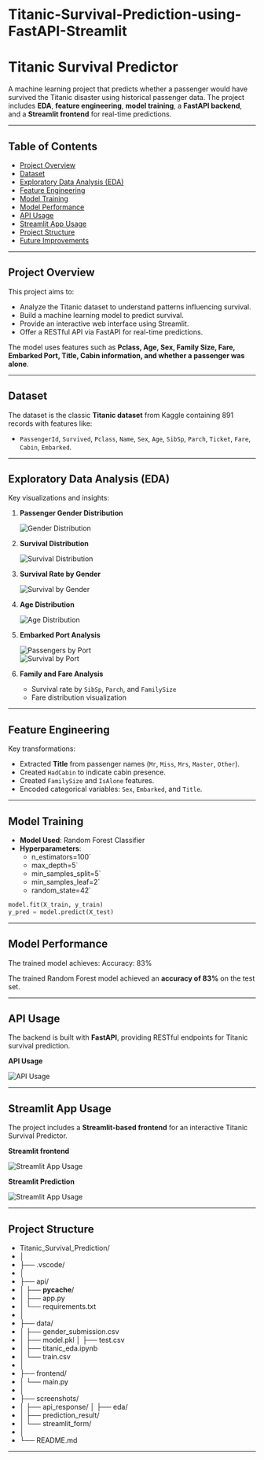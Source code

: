 # Titanic-Survival-Prediction-using-FastAPI-Streamlit
# Titanic Survival Predictor

A machine learning project that predicts whether a passenger would have survived the Titanic disaster using historical passenger data. The project includes **EDA**, **feature engineering**, **model training**, a **FastAPI backend**, and a **Streamlit frontend** for real-time predictions.

---

## Table of Contents

- [Project Overview](#project-overview)  
- [Dataset](#dataset)  
- [Exploratory Data Analysis (EDA)](#exploratory-data-analysis-eda)  
- [Feature Engineering](#feature-engineering)  
- [Model Training](#model-training)  
- [Model Performance](#model-performance)  
- [API Usage](#api-usage)  
- [Streamlit App Usage](#streamlit-app-usage)  
- [Project Structure](#project-structure)  
- [Future Improvements](#future-improvements)

---

## Project Overview

This project aims to:

- Analyze the Titanic dataset to understand patterns influencing survival.
- Build a machine learning model to predict survival.
- Provide an interactive web interface using Streamlit.
- Offer a RESTful API via FastAPI for real-time predictions.

The model uses features such as **Pclass, Age, Sex, Family Size, Fare, Embarked Port, Title, Cabin information, and whether a passenger was alone**.

---

## Dataset

The dataset is the classic **Titanic dataset** from Kaggle containing 891 records with features like:

- `PassengerId`, `Survived`, `Pclass`, `Name`, `Sex`, `Age`, `SibSp`, `Parch`, `Ticket`, `Fare`, `Cabin`, `Embarked`.

---

## Exploratory Data Analysis (EDA)

Key visualizations and insights:

1. **Passenger Gender Distribution**  

   ![Gender Distribution](Titanic_Survival_Predictor/screenshots/eda/gender_distribution.png)

2. **Survival Distribution**  

   ![Survival Distribution](Titanic_Survival_Predictor/screenshots/eda/Survival_Distribution.png)

3. **Survival Rate by Gender**  

   ![Survival by Gender](Titanic_Survival_Predictor/screenshots/eda/Survival_Rate_by_Gender.png)

4. **Age Distribution**  

   ![Age Distribution](Titanic_Survival_Predictor/screenshots/eda/Age_Distribution.png)

5. **Embarked Port Analysis**  

   ![Passengers by Port](Titanic_Survival_Predictor/screenshots/eda/Embarked_Port_Counts.png)  
   ![Survival by Port](Titanic_Survival_Predictor/screenshots/eda/Survival_Rate_by_Embarked.png)

6. **Family and Fare Analysis**  

   - Survival rate by `SibSp`, `Parch`, and `FamilySize`  
   - Fare distribution visualization  

---

## Feature Engineering

Key transformations:

- Extracted **Title** from passenger names (`Mr`, `Miss`, `Mrs`, `Master`, `Other`).  
- Created `HadCabin` to indicate cabin presence.  
- Created `FamilySize` and `IsAlone` features.  
- Encoded categorical variables: `Sex`, `Embarked`, and `Title`.

---

## Model Training

- **Model Used**: Random Forest Classifier  
- **Hyperparameters**:
  - n_estimators=100`
  - max_depth=5`
  - min_samples_split=5`
  - min_samples_leaf=2`
  - random_state=42`

```python
model.fit(X_train, y_train)
y_pred = model.predict(X_test)
```
---
## Model Performance

The trained model achieves:
Accuracy: 83%

The trained Random Forest model achieved an **accuracy of 83%** on the test set. 


---

## API Usage

The backend is built with **FastAPI**, providing RESTful endpoints for Titanic survival prediction.

 **API Usage**  

   ![API Usage](Titanic_Survival_Predictor/screenshots/api_response/2025-09-08_11-48.png)
   
---
## Streamlit App Usage

The project includes a **Streamlit-based frontend** for an interactive Titanic Survival Predictor. 



**Streamlit frontend**  


![Streamlit App Usage](Titanic_Survival_Predictor/screenshots/streamlit_form/2025-09-08_11-54.png)



**Streamlit Prediction**  


![Streamlit App Usage](Titanic_Survival_Predictor/screenshots/streamlit_form/2025-09-08_11-55_1.png)

---

## Project Structure

- Titanic_Survival_Prediction/
- │
- ├── .vscode/
- │
- ├── api/
- │   ├── __pycache__/
- │   ├── app.py
- │   └── requirements.txt
- │
- ├── data/
- │   ├── gender_submission.csv
- │   ├── model.pkl
   │   ├── test.csv
- │   ├── titanic_eda.ipynb
- │   └── train.csv
- │
- ├── frontend/
- │   └── main.py
- │
- ├── screenshots/
- │   ├── api_response/
   │   ├── eda/
- │   ├── prediction_result/
- │   └── streamlit_form/
- │
- └── README.md


---
